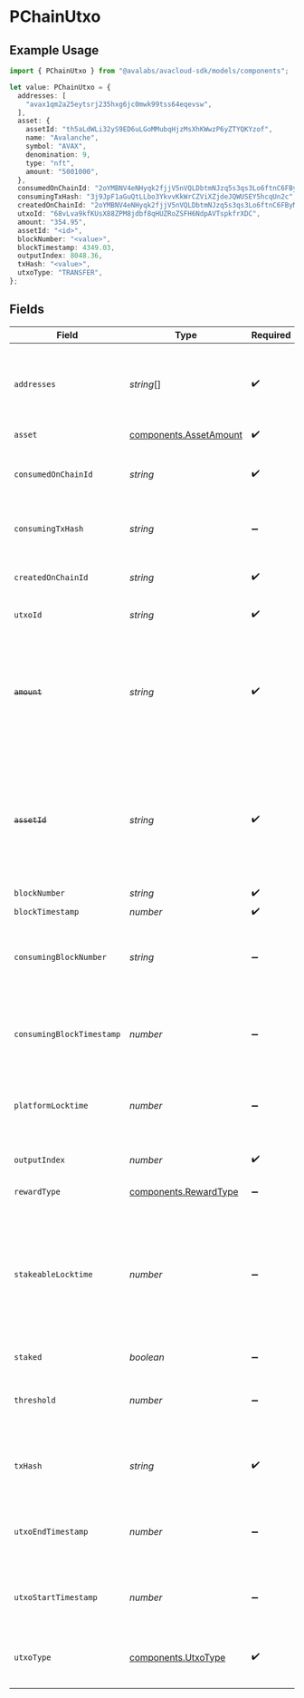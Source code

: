 # PChainUtxo

## Example Usage

```typescript
import { PChainUtxo } from "@avalabs/avacloud-sdk/models/components";

let value: PChainUtxo = {
  addresses: [
    "avax1qm2a25eytsrj235hxg6jc0mwk99tss64eqevsw",
  ],
  asset: {
    assetId: "th5aLdWLi32yS9ED6uLGoMMubqHjzMsXhKWwzP6yZTYQKYzof",
    name: "Avalanche",
    symbol: "AVAX",
    denomination: 9,
    type: "nft",
    amount: "5001000",
  },
  consumedOnChainId: "2oYMBNV4eNHyqk2fjjV5nVQLDbtmNJzq5s3qs3Lo6ftnC6FByM",
  consumingTxHash: "3j9JpF1aGuQtLLbo3YkvvKkWrCZViXZjdeJQWUSEY5hcqUn2c",
  createdOnChainId: "2oYMBNV4eNHyqk2fjjV5nVQLDbtmNJzq5s3qs3Lo6ftnC6FByM",
  utxoId: "68vLva9kfKUsX88ZPM8jdbf8qHUZRoZSFH6NdpAVTspkfrXDC",
  amount: "354.95",
  assetId: "<id>",
  blockNumber: "<value>",
  blockTimestamp: 4349.03,
  outputIndex: 8048.36,
  txHash: "<value>",
  utxoType: "TRANSFER",
};
```

## Fields

| Field                                                                                                                                         | Type                                                                                                                                          | Required                                                                                                                                      | Description                                                                                                                                   | Example                                                                                                                                       |
| --------------------------------------------------------------------------------------------------------------------------------------------- | --------------------------------------------------------------------------------------------------------------------------------------------- | --------------------------------------------------------------------------------------------------------------------------------------------- | --------------------------------------------------------------------------------------------------------------------------------------------- | --------------------------------------------------------------------------------------------------------------------------------------------- |
| `addresses`                                                                                                                                   | *string*[]                                                                                                                                    | :heavy_check_mark:                                                                                                                            | Addresses that are eligible to sign the consumption of this output.                                                                           | [<br/>"avax1qm2a25eytsrj235hxg6jc0mwk99tss64eqevsw"<br/>]                                                                                     |
| `asset`                                                                                                                                       | [components.AssetAmount](../../models/components/assetamount.md)                                                                              | :heavy_check_mark:                                                                                                                            | N/A                                                                                                                                           |                                                                                                                                               |
| `consumedOnChainId`                                                                                                                           | *string*                                                                                                                                      | :heavy_check_mark:                                                                                                                            | Blockchain ID on which this output is consumed on.                                                                                            | 2oYMBNV4eNHyqk2fjjV5nVQLDbtmNJzq5s3qs3Lo6ftnC6FByM                                                                                            |
| `consumingTxHash`                                                                                                                             | *string*                                                                                                                                      | :heavy_minus_sign:                                                                                                                            | Transaction ID that consumed this output.                                                                                                     | 3j9JpF1aGuQtLLbo3YkvvKkWrCZViXZjdeJQWUSEY5hcqUn2c                                                                                             |
| `createdOnChainId`                                                                                                                            | *string*                                                                                                                                      | :heavy_check_mark:                                                                                                                            | Blockchain ID on which this output is created on.                                                                                             | 2oYMBNV4eNHyqk2fjjV5nVQLDbtmNJzq5s3qs3Lo6ftnC6FByM                                                                                            |
| `utxoId`                                                                                                                                      | *string*                                                                                                                                      | :heavy_check_mark:                                                                                                                            | UTXO ID for this output.                                                                                                                      | 68vLva9kfKUsX88ZPM8jdbf8qHUZRoZSFH6NdpAVTspkfrXDC                                                                                             |
| ~~`amount`~~                                                                                                                                  | *string*                                                                                                                                      | :heavy_check_mark:                                                                                                                            | : warning: ** DEPRECATED **: This will be removed in a future release, please migrate away from it as soon as possible.                       |                                                                                                                                               |
| ~~`assetId`~~                                                                                                                                 | *string*                                                                                                                                      | :heavy_check_mark:                                                                                                                            | : warning: ** DEPRECATED **: This will be removed in a future release, please migrate away from it as soon as possible.                       |                                                                                                                                               |
| `blockNumber`                                                                                                                                 | *string*                                                                                                                                      | :heavy_check_mark:                                                                                                                            | N/A                                                                                                                                           |                                                                                                                                               |
| `blockTimestamp`                                                                                                                              | *number*                                                                                                                                      | :heavy_check_mark:                                                                                                                            | N/A                                                                                                                                           |                                                                                                                                               |
| `consumingBlockNumber`                                                                                                                        | *string*                                                                                                                                      | :heavy_minus_sign:                                                                                                                            | Block height in which the transaction consuming this UTXO was included                                                                        |                                                                                                                                               |
| `consumingBlockTimestamp`                                                                                                                     | *number*                                                                                                                                      | :heavy_minus_sign:                                                                                                                            | Timestamp in seconds at which this UTXO is used in a consuming transaction                                                                    |                                                                                                                                               |
| `platformLocktime`                                                                                                                            | *number*                                                                                                                                      | :heavy_minus_sign:                                                                                                                            | Timestamp in seconds after which this UTXO can be consumed                                                                                    |                                                                                                                                               |
| `outputIndex`                                                                                                                                 | *number*                                                                                                                                      | :heavy_check_mark:                                                                                                                            | The index of the UTXO in the transaction                                                                                                      |                                                                                                                                               |
| `rewardType`                                                                                                                                  | [components.RewardType](../../models/components/rewardtype.md)                                                                                | :heavy_minus_sign:                                                                                                                            | N/A                                                                                                                                           |                                                                                                                                               |
| `stakeableLocktime`                                                                                                                           | *number*                                                                                                                                      | :heavy_minus_sign:                                                                                                                            | Timestamp in seconds before which a UTXO can only be used for staking transactions. After stakeable locktime, a UTXO can be used for anything |                                                                                                                                               |
| `staked`                                                                                                                                      | *boolean*                                                                                                                                     | :heavy_minus_sign:                                                                                                                            | N/A                                                                                                                                           |                                                                                                                                               |
| `threshold`                                                                                                                                   | *number*                                                                                                                                      | :heavy_minus_sign:                                                                                                                            | The minimum number of signatures required to spend this UTXO                                                                                  |                                                                                                                                               |
| `txHash`                                                                                                                                      | *string*                                                                                                                                      | :heavy_check_mark:                                                                                                                            | The hash of the transaction that created this UTXO                                                                                            |                                                                                                                                               |
| `utxoEndTimestamp`                                                                                                                            | *number*                                                                                                                                      | :heavy_minus_sign:                                                                                                                            | Timestamp in seconds after which the staked UTXO will be unlocked.                                                                            |                                                                                                                                               |
| `utxoStartTimestamp`                                                                                                                          | *number*                                                                                                                                      | :heavy_minus_sign:                                                                                                                            | Timestamp in seconds at which the staked UTXO was locked.                                                                                     |                                                                                                                                               |
| `utxoType`                                                                                                                                    | [components.UtxoType](../../models/components/utxotype.md)                                                                                    | :heavy_check_mark:                                                                                                                            | Indicates whether the UTXO is staked or transferable                                                                                          |                                                                                                                                               |